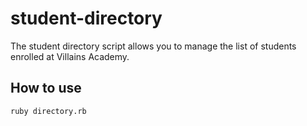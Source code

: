 # student-directory #

The student directory script allows you to manage the list of students enrolled at Villains Academy.

## How to use ##

```shell 
ruby directory.rb
```
